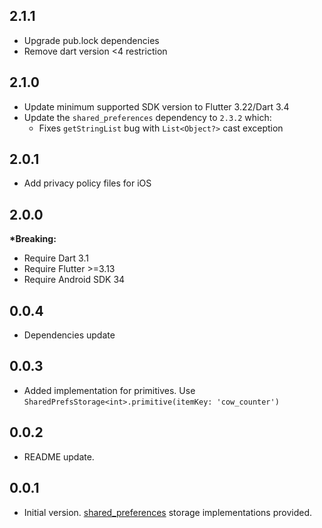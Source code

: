 ## 2.1.1

* Upgrade pub.lock dependencies
* Remove dart version <4 restriction 

## 2.1.0

* Update minimum supported SDK version to Flutter 3.22/Dart 3.4
* Update the `shared_preferences` dependency to `2.3.2` which:
  * Fixes `getStringList` bug with `List<Object?>` cast exception

## 2.0.1

* Add privacy policy files for iOS

## 2.0.0

__*Breaking:__
* Require Dart 3.1
* Require Flutter >=3.13
* Require Android SDK 34

## 0.0.4

* Dependencies update

## 0.0.3

* Added implementation for primitives.
  Use `SharedPrefsStorage<int>.primitive(itemKey: 'cow_counter')`

## 0.0.2

* README update.

## 0.0.1

* Initial version. [shared_preferences] storage implementations provided.

[shared_preferences]: https://pub.dev/packages/shared_preferences
